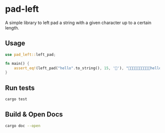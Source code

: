 # pad-left
A simple library to left pad a string with a given character up to a certain length.

## Usage

```rust
use pad_left::left_pad;

fn main() {
    assert_eq!(left_pad("hello".to_string(), 15, '🚀'), "🚀🚀🚀🚀🚀🚀🚀🚀🚀🚀hello".to_string());
}
```

## Run tests

```sh
cargo test
```

## Build & Open Docs

```sh
cargo doc --open
```